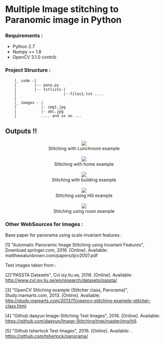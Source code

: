 # Multiple Image stitching to Paranomic image in Python


### Requirements : 

- Python 2.7
- Numpy >= 1.8 
- OpenCV 3.1.0 contrib


### Project Structure : 
	
		|_ code -|
		|		 |-- pano.py
		|		 |-- txtlists-|
		|		 			  |--files1.txt .... 
		|	
		|_ images - |
		|			|- img1.jpg
		|			|- abc.jpg 
		|			.... and so on ... 



## Outputs !! 

<center>
<img src="lunchroom_ultimate.jpg" ><br>
<caption>Stitching with Lunchroom example</caption>
<br><br>
<img src="wd123.jpg" ><br>
<caption>Stitching with home example</caption>
<br><br>
<img src="test.jpg" ><br>
<caption>Stitching with building example</caption>
<br><br>
<img src="test12.jpg"><br>
<caption>Stitching using Hill example</caption>
<br><br>
<img src="test1.jpg" ><br>
<caption>Stitching using room example</caption>
<br>
</center>

### Other WebSources for Images : 
Base paper for panorama using scale invariant features :

[1] "Automatic Panoramic Image Stitching using Invariant Features", Download.springer.com, 2016. [Online]. Available: matthewalunbrown.com/papers/ijcv2007.pdf


Test images taken from :

[2]"PASSTA Datasets", Cvl.isy.liu.se, 2016. [Online]. Available: http://www.cvl.isy.liu.se/en/research/datasets/passta/.

[3] "OpenCV Stitching example (Stitcher class, Panorama)", Study.marearts.com, 2013. [Online]. Available: http://study.marearts.com/2013/11/opencv-stitching-example-stitcher-class.html.

[4] "Github daeyun Image-Stitching Test Images", 2016. [Online]. Available: https://github.com/daeyun/Image-Stitching/tree/master/img/hill. 

[5] "Github tsherlock Test Images", 2016. [Online]. Available: .  https://github.com/tsherlock/panorama/
